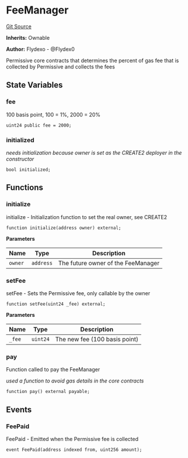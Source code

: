 # FeeManager
[Git Source](https://github.com/permissivelabs/core/blob/6a9a97fdcc83bd3f41e6b78ff8acd4353d9d4655/src/core/FeeManager.sol)

**Inherits:**
Ownable

**Author:**
Flydexo - @Flydex0

Permissive core contracts that determines the percent of gas fee that is collected by Permissive and collects the fees


## State Variables
### fee
100 basis point, 100 = 1%, 2000 = 20%


```solidity
uint24 public fee = 2000;
```


### initialized
*needs initialization because owner is set as the CREATE2 deployer in the constructor*


```solidity
bool initialized;
```


## Functions
### initialize

initialize - Initialization function to set the real owner, see CREATE2


```solidity
function initialize(address owner) external;
```
**Parameters**

|Name|Type|Description|
|----|----|-----------|
|`owner`|`address`|The future owner of the FeeManager|


### setFee

setFee - Sets the Permissive fee, only callable by the owner


```solidity
function setFee(uint24 _fee) external;
```
**Parameters**

|Name|Type|Description|
|----|----|-----------|
|`_fee`|`uint24`|The new fee (100 basis point)|


### pay

Function called to pay the FeeManager

*used a function to avoid gas details in the core contracts*


```solidity
function pay() external payable;
```

## Events
### FeePaid
FeePaid - Emitted when the Permissive fee is collected


```solidity
event FeePaid(address indexed from, uint256 amount);
```

